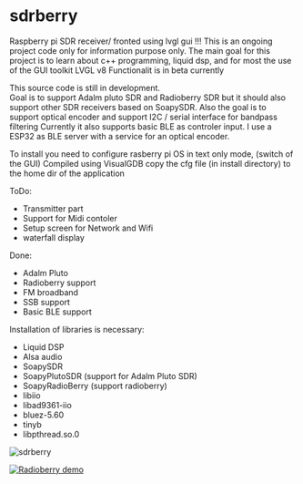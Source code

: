 # sdrberry
Raspberry pi SDR receiver/ fronted using lvgl gui
!!! This is an ongoing project code only for information purpose only. 
The main goal for this project is to learn about c++ programming, liquid dsp, and for most the use of the GUI toolkit LVGL v8
Functionalit is in beta currently

This source code is still in development.  
Goal is to support Adalm pluto SDR and Radioberry SDR but it should also support other SDR receivers based on SoapySDR.
Also the goal is to support optical encoder and support I2C / serial interface for bandpass filtering
Currently it also supports basic BLE as controler input. I use a ESP32 as BLE server with a service for an optical encoder.

To install you need to configure rasberry pi OS in text only mode, (switch of the GUI)
Compiled using VisualGDB
copy the cfg file (in install directory) to the home dir of the application

ToDo:
- Transmitter part
- Support for Midi contoler
- Setup screen for Network and Wifi
- waterfall display

Done:
- Adalm Pluto
- Radioberry support
- FM broadband
- SSB support
- Basic BLE support


Installation of libraries is necessary:
- Liquid DSP
- Alsa audio
- SoapySDR
- SoapyPlutoSDR (support for Adalm Pluto SDR)
- SoapyRadioBerry (support radioberry)
- libiio
- libad9361-iio
- bluez-5.60
- tinyb
- libpthread.so.0

![sdrberry](https://github.com/paulh002/sdrberry/blob/master/IMG_20210731_015334.jpg)

[![Radioberry demo](https://img.youtube.com/vi/BMJiv3YGv-k/0.jpg)](https://www.youtube.com/watch?v=YBMJiv3YGv-k)
